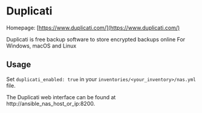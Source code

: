 
# Duplicati

Homepage: [https://www.duplicati.com/](https://www.duplicati.com/)

Duplicati is free backup software to store encrypted backups online For Windows, macOS and Linux

## Usage

Set `duplicati_enabled: true` in your `inventories/<your_inventory>/nas.yml` file.

The Duplicati web interface can be found at http://ansible_nas_host_or_ip:8200.
